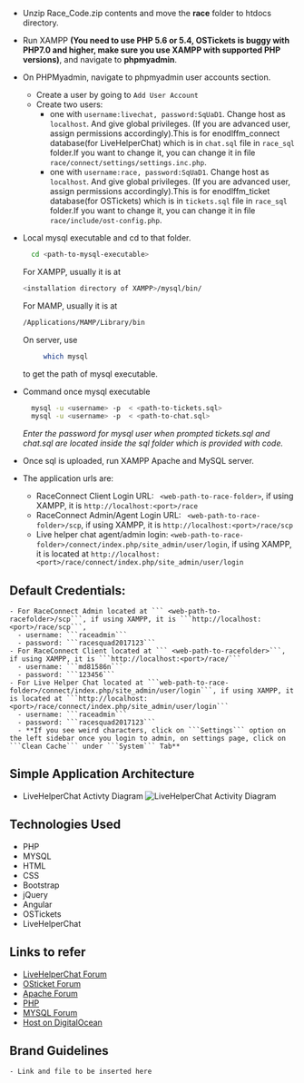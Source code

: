- Unzip Race_Code.zip contents and move the **race** folder to htdocs directory.
- Run XAMPP **(You need to use PHP 5.6 or 5.4, OSTickets is buggy with PHP7.0 and higher, make sure you use XAMPP with supported PHP versions)**, and navigate to **phpmyadmin**.
- On PHPMyadmin, navigate to phpmyadmin user accounts section.
  - Create a user by going to ``` Add User Account ```
  - Create two users:
      - one with ``` username:livechat, password:SqUaD1 ```. Change host as ```localhost```. And give global privileges. (If you are advanced user, assign permissions accordingly).This is for enodlffm_connect database(for LiveHelperChat) which is in ```chat.sql``` file in ```race_sql``` folder.If you want to change it, you can change it in file ```race/connect/settings/settings.inc.php```.
      - one with ``` username:race, password:SqUaD1 ```. Change host as ```localhost```. And give global privileges. (If you are advanced user, assign permissions accordingly).This is for enodlffm_ticket database(for OSTickets) which is in ```tickets.sql``` file in ```race_sql``` folder.If you want to change it, you can change it in file ```race/include/ost-config.php```.
- Local mysql executable and cd to that folder.
  ```sh
    cd <path-to-mysql-executable>
  ```

  For XAMPP, usually it is at
  ```sh
  <installation directory of XAMPP>/mysql/bin/
  ```
  For MAMP, usually it is at
  ```sh
  /Applications/MAMP/Library/bin
  ```
  On server,  use
  ```sh
       which mysql
  ```
  to get the path of mysql executable.

- Command once mysql executable
  ```sh
    mysql -u <username> -p  < <path-to-tickets.sql>
    mysql -u <username> -p  < <path-to-chat.sql>
  ```
  *Enter the password for mysql user when prompted*
  *tickets.sql and chat.sql are located inside the sql folder which is provided with code.*
- Once sql is uploaded, run XAMPP Apache and MySQL server.
- The application urls are:
  - RaceConnect Client Login URL: ``` <web-path-to-race-folder>```, if using XAMPP, it is ```http://localhost:<port>/race```
  - RaceConnect Admin/Agent Login URL: ``` <web-path-to-race-folder>/scp```, if using XAMPP, it is ```http://localhost:<port>/race/scp```
  - Live helper chat agent/admin login: ```<web-path-to-race-folder>/connect/index.php/site_admin/user/login```, if using XAMPP, it is located at ```http://localhost:<port>/race/connect/index.php/site_admin/user/login```


## Default Credentials:
    - For RaceConnect Admin located at ``` <web-path-to-racefolder>/scp```, if using XAMPP, it is ```http://localhost:<port>/race/scp```,
      - username: ```raceadmin```
      - password: ```racesquad2017123```
    - For RaceConnect Client located at ``` <web-path-to-racefolder>```, if using XAMPP, it is ```http://localhost:<port>/race/```
      - username: ```md81586n```
      - password: ```123456```
    - For Live Helper Chat located at ```web-path-to-race-folder>/connect/index.php/site_admin/user/login```, if using XAMPP, it is located at ```http://localhost:<port>/race/connect/index.php/site_admin/user/login```
      - username: ```raceadmin```
      - password: ```racesquad2017123```
      - **If you see weird characters, click on ```Settings``` option on the left sidebar once you login to admin, on settings page, click on  ```Clean Cache``` under ```System``` Tab**


## Simple Application Architecture

  - LiveHelperChat Activty Diagram
    ![LiveHelperChat Activity Diagram](https://livehelperchat.com/var/media/images/lhc%281%29.png)

## Technologies Used

  - PHP
  - MYSQL
  - HTML
  - CSS  
  - Bootstrap  
  - jQuery
  - Angular
  - OSTickets
  - LiveHelperChat

## Links to refer
  - [LiveHelperChat Forum](https://forum.livehelperchat.com/)
  - [OSticket Forum](http://osticket.com/forum/)
  - [Apache Forum](https://www.apache.org/foundation/getinvolved.html)
  - [PHP](http://php.net/get-involved.php)
  - [MYSQL Forum](https://forums.mysql.com/)
  - [Host on DigitalOcean](https://www.digitalocean.com/community/)

## Brand Guidelines
    - Link and file to be inserted here
